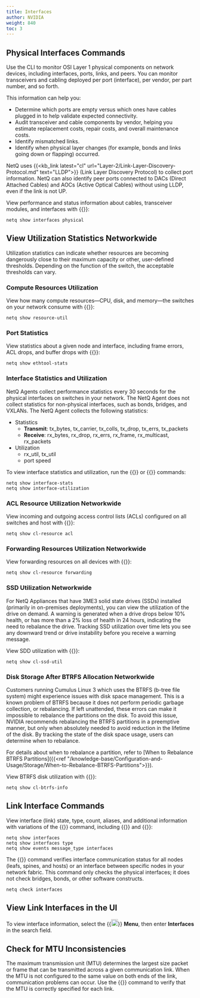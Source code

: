 ```yaml
---
title: Interfaces
author: NVIDIA
weight: 840
toc: 3
---
```

## Physical Interfaces Commands

Use the CLI to monitor OSI Layer 1 physical components on network devices, including interfaces, ports, links, and peers. You can monitor transceivers and cabling deployed per port (interface), per vendor, per part number, and so forth. 

This information can help you:

- Determine which ports are empty versus which ones have cables plugged in to help validate expected connectivity.
- Audit transceiver and cable components by vendor, helping you estimate replacement costs, repair costs, and overall maintenance costs.
- Identify mismatched links.
- Identify when physical layer changes (for example, bonds and links going down or flapping) occurred.

NetQ uses {{<kb_link latest="cl" url="Layer-2/Link-Layer-Discovery-Protocol.md" text="LLDP">}} (Link Layer Discovery Protocol) to collect port information. NetQ can also identify peer ports connected to DACs (Direct Attached Cables) and AOCs (Active Optical Cables) without using LLDP, even if the link is not UP.

View performance and status information about cables, transceiver modules, and interfaces with {{<link title="show/#netq-show-interfaces" text="netq show interfaces physical">}}:

```
netq show interfaces physical 
```

## View Utilization Statistics Networkwide

Utilization statistics can indicate whether resources are becoming dangerously close to their maximum capacity or other, user-defined thresholds. Depending on the function of the switch, the acceptable thresholds can vary.

### Compute Resources Utilization

 View how many compute resources&mdash;CPU, disk, and memory&mdash;the switches on your network consume with {{<link title="show/#netq-show-resource-util" text="netq show resource-util">}}:

```
netq show resource-util 
```
### Port Statistics

 View statistics about a given node and interface, including frame errors, ACL drops, and buffer drops with {{<link title="show/#netq-show-ethtool-stats" text="netq show ethtool-stats">}}:

```
netq show ethtool-stats
```
### Interface Statistics and Utilization

NetQ Agents collect performance statistics every 30 seconds for the physical interfaces on switches in your network. The NetQ Agent does not collect statistics for non-physical interfaces, such as bonds, bridges, and VXLANs. The NetQ Agent collects the following statistics:

- Statistics
    - **Transmit**: tx\_bytes, tx\_carrier, tx\_colls, tx\_drop, tx\_errs, tx\_packets
    - **Receive**: rx\_bytes, rx\_drop, rx\_errs, rx\_frame, rx\_multicast, rx\_packets
- Utilization
    - rx\_util, tx\_util
    - port speed

To view interface statistics and utilization, run the {{<link title="show/#netq-show-interface-stats" text="netq show interface-stats">}} or {{<link title="show/#netq-show-interface-utilization" text="netq show interface-utilization">}} commands:

```
netq show interface-stats 
netq show interface-utilization
```
### ACL Resource Utilization Networkwide

 View incoming and outgoing access control lists (ACLs) configured on all switches and host with {{<link title="show/#netq-show-cl-resource" text="netq show cl-resource acl">}}:

```
netq show cl-resource acl
```
### Forwarding Resources Utilization Networkwide

View forwarding resources on all devices with {{<link title="show/#netq-show-cl-resource" text="netq show cl-resource forwarding">}}:

```
netq show cl-resource forwarding
```
### SSD Utilization Networkwide

For NetQ Appliances that have 3ME3 solid state drives (SSDs) installed (primarily in on-premises deployments), you can view the utilization of the drive on demand. A warning is generated when a drive drops below 10% health, or has more than a 2% loss of health in 24 hours, indicating the need to rebalance the drive. Tracking SSD utilization over time lets you see any downward trend or drive instability before you receive a warning message.

View SDD utilization with {{<link title="show/#netq-show-cl-ssd-util" text="netq show cl-ssd-util">}}:

```
netq show cl-ssd-util
```
### Disk Storage After BTRFS Allocation Networkwide

Customers running Cumulus Linux 3 which uses the BTRFS (b-tree file system) might experience issues with disk space management. This is a known problem of BTRFS because it does not perform periodic garbage collection, or rebalancing. If left unattended, these errors can make it impossible to rebalance the partitions on the disk. To avoid this issue, NVIDIA recommends rebalancing the BTRFS partitions in a preemptive manner, but only when absolutely needed to avoid reduction in the lifetime of the disk. By tracking the state of the disk space usage, users can determine when to rebalance.

For details about when to rebalance a partition, refer to [When to Rebalance BTRFS Partitions]({{<ref "/knowledge-base/Configuration-and-Usage/Storage/When-to-Rebalance-BTRFS-Partitions">}}).

View BTRFS disk utilization with {{<link title="show/#netq-show-cl-btrfs-info" text="netq show cl-btrfs-info">}}:

```
netq show cl-btrfs-info
```
## Link Interface Commands

View interface (link) state, type, count, aliases, and additional information with variations of the {{<link title="show/#netq-show-interfaces" text="netq show interfaces">}} command, including {{<link title="show/#netq-show-interfaces" text="netq show interfaces type">}} and {{<link title="show/#netq-show-events" text="netq show events message_type interfaces">}}:

```
netq show interfaces
netq show interfaces type
netq show events message_type interfaces 
```
The {{<link title="check/#netq check interfaces" text="netq check interfaces">}} command verifies interface communication status for all nodes (leafs, spines, and hosts) or an interface between specific nodes in your network fabric. This command only checks the physical interfaces; it does not check bridges, bonds, or other software constructs.

```
netq check interfaces
```
## View Link Interfaces in the UI 

To view interface information, select the {{<img src="https://icons.cumulusnetworks.com/01-Interface-Essential/03-Menu/navigation-menu.svg" height="18" width="18">}} **Menu**, then enter **Interfaces** in the search field.

## Check for MTU Inconsistencies

The maximum transmission unit (MTU) determines the largest size packet or frame that can be transmitted across a given communication link. When the MTU is not configured to the same value on both ends of the link, communication problems can occur. Use the {{<link title="check/#netq-check-mtu" text="netq check mtu">}} command to verify that the MTU is correctly specified for each link.
